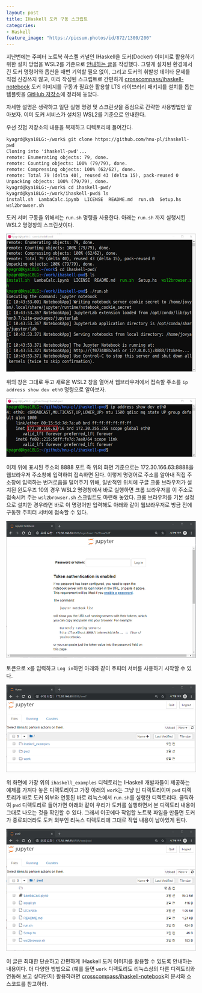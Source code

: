 ```yaml
---
layout: post
title: IHaskell 도커 구동 스크립트
categories:
- Haskell
feature_image: "https://picsum.photos/id/872/1300/200"
---
```


지난번에는 주피터 노트북 하스켈 커널인 IHaskell을 도커(Docker) 이미지로 활용하기 위한 설치 방법을
WSL2를 기준으로 [안내하는 글](/haskell/2019/07/19/ihaskell-wsl2/)을 작성했다.
그렇게 설치된 환경에서 긴 도커 명령어와 옵션을 매번 기억할 필요 없이, 그리고 도커의 휘발성 데이타 문제를
직접 신경쓰지 않고, 미리 작성된 스크립트로 간편하게
[crosscompass/ihaskell-notebook](https://github.com/jamesdbrock/ihaskell-notebook)
도커 이미지를 구동과 필요한 활용할 LTS 라이브러리 패키지를 설치를 돕는 템플릿을
[GitHub 저장소](https://github.com/hnu-pl/ihaskell-pwd)에 정리해 놓았다.

자세한 설명은 생략하고 일단 실행 명령 및 스크린샷을 중심으로 간략한 사용방법만 알아보자.
이미 도커 서비스가 설치된 WSL2를 기준으로 안내한다.

우선 깃헙 저장소의 내용을 복제하고 디렉토리에 들어간다.
```
kyagrd@kya18LG:~/work$ git clone https://github.com/hnu-pl/ihaskell-pwd
Cloning into 'ihaskell-pwd'...
remote: Enumerating objects: 79, done.
remote: Counting objects: 100% (79/79), done.
remote: Compressing objects: 100% (62/62), done.
remote: Total 79 (delta 40), reused 43 (delta 15), pack-reused 0
Unpacking objects: 100% (79/79), done.
kyagrd@kya18LG:~/work$ cd ihaskell-pwd/
kyagrd@kya18LG:~/work/ihaskell-pwd$ ls
install.sh  LambaCalc.ipynb  LICENSE  README.md  run.sh  Setup.hs  wsl2browser.sh
```
도커 서버 구동을 위해서는 `run.sh` 명령을 사용한다.
아래는 `run.sh` 까지 실행시킨 WSL2 명령창의 스크린샷이다.

![run.sh](/assets/blog/ihaskell-pwd-01.png)

위의 창은 그대로 두고 새로운 WSL2 창을 열어서 웹브라우저에서 접속할 주소를 `ip address show dev eth0` 명령으로 알아보자.

![ip addr](/assets/blog/ihaskell-pwd-02.png)

이제 위에 표시된 주소의 8888 포트 즉 위의 화면 기준으로는 172.30.166.63:8888을 웹브라우저 주소창에 입력하여 접속하면 된다.
이렇게 명령어로 주소를 알아내 직접 주소창에 입력하는 번거로움을 덜어주기 위해,
일반적인 위치에 구글 크롬 브라우저가 설치된 윈도우즈 10의 경우 WSL2 명령창에서 바로 실행하면
크롬 브라우저를 이 주소로 접속시켜 주는 `wsl2browser.sh` 스크립트도 마련해 놓았다.
크롬 브라우저를 기본 설정으로 설치한 경우라면 바로 이 명령어만 입력해도 아래와
같이 웹브라우저로 방금 전에 구동한 주피터 서버에 접속할 수 있다.

![ip addr](/assets/blog/ihaskell-pwd-03.png)

토큰으로 x를 입력하고 `Log in`하면 아래와 같이 주피터 서버를 사용하기 시작할 수 있다.

![ip addr](/assets/blog/ihaskell-pwd-04.png)

위 화면에 가장 위의 `ihaskell_examples` 디렉토리는 IHaskell 개발자들이 제공하는 예제를 가져다 놓은 디렉토리이고
가장 아래의 `work`는 그냥 빈 디렉토리이며
`pwd` 디렉토리가 바로 도커 외부와 연동된 바로 리눅스에서 `run.sh`를 실행한 디렉토리다. 클릭하여 `pwd` 디렉토리로
들어가면 아래와 같이 우리가 도커를 실행하면서 본 디렉토리 내용이 그대로 나오는 것을 확인할 수 있다. 그래서
이곳에다 작업할 노트북 파일을 만들면 도커가 종료되더라도 도커 외부인 리눅스 디렉토리에 그대로 작업 내용이 남아있게 된다.

![ip addr](/assets/blog/ihaskell-pwd-05.png)

이 글은 최대한 단순하고 간편하게 IHaskell 도커 이미지를 활용할 수 있도록 안내하는 내용이다.
더 다양한 방법으로 (예를 들면 `work` 디렉토리도 리눅스상의 다른 디렉토리와 연동해 보고 싶다던지) 활용하려면
[crosscompass/ihaskell-notebook](https://github.com/jamesdbrock/ihaskell-notebook)의 문서와 소스코드를 참고하라.
